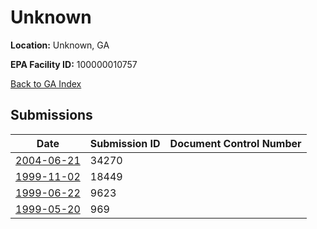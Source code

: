 # Unknown

**Location:** Unknown, GA

**EPA Facility ID:** 100000010757

[Back to GA Index](../../index.md)

## Submissions

| Date | Submission ID | Document Control Number |
|------|--------------|-------------------------|
| [2004-06-21](submissions/34270.md) | 34270 |  |
| [1999-11-02](submissions/18449.md) | 18449 |  |
| [1999-06-22](submissions/9623.md) | 9623 |  |
| [1999-05-20](submissions/969.md) | 969 |  |
